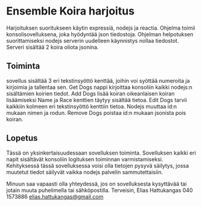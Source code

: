 # Ensemble Koira harjoitus

Harjoituksen suoritukseen käytin expressiä, nodejs ja reactia.
Ohjelma toimii konsolisovelluksena, joka hyödyntää json tiedostoja.
Ohjelman helpotuksen suorittamiseksi nodejs serverin uudelleen käynnistys nollaa tiedostot. Serveri sisältää 2 koira oliota jsonina.

## Toiminta
sovellus sisältää 3 eri tekstinsyöttö kenttää, joihin voi syöttää numeroita ja kirjoimia ja tallentaa sen. 
Get Dogs nappi kirjoittaa konsoliin kaikki nodejs:n sisältämien koirien tiedot.
Add Dogs lisää koiran oikeanlaisen koiran lisäämiseksi Name ja Race kenttien täytyy sisältää tietoa.
Edit Dogs tarvii kaikkiin kolmeen eri tekstinsyöttö kenttiin tietoa. Nodejs muuttaa id:n mukaan nimen ja rodun.
Remove Dogs poistaa id:n mukaan jsonista pois koiran.

## Lopetus
Tässä on yksinkertaisuudessaan sovelluksen toiminta. Sovelluksen kaikki eri napit sisältävät konsoliin logituksen toiminnan varmistamiseksi. Kehityksessä tässä sovelluksessa voisi olla tietojen pysyvä säilytys, jossa muutetut tiedot säilyvät vaikka nodejs palvelin sammutettaisiin.

Minuun saa vapaasti olla yhteydessä, jos on sovelluksesta kysyttävää tai jotain muuta puhelimella tai sähköpostilla.
Terveisin,
Elias Hattukangas
040 1573886
elias.hattukangas@gmail.com

